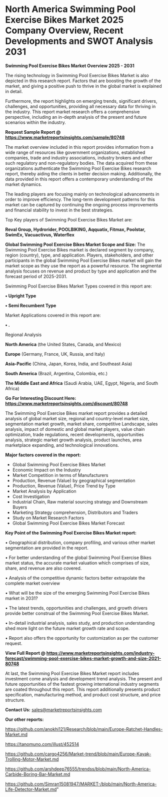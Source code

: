 # North America Swimming Pool Exercise Bikes Market 2025 Company Overview, Recent Developments and SWOT Analysis 2031

<Strong> Swimming Pool Exercise Bikes Market Overview 2025 - 2031</strong>

The rising technology in Swimming Pool Exercise Bikes Market is also depicted in this research report. Factors that are boosting the growth of the market, and giving a positive push to thrive in the global market is explained in detail.

Furthermore, the report highlights on emerging trends, significant drivers, challenges, and opportunities, providing all necessary data for thriving in the industry. This report market research offers a comprehensive perspective, including an in-depth analysis of the present and future scenarios within the industry.

<strong>Request Sample Report @ <a href=https://www.marketreportsinsights.com/sample/80748>https://www.marketreportsinsights.com/sample/80748</a></strong>

The market overview included in this report provides information from a wide range of resources like government organizations, established companies, trade and industry associations, industry brokers and other such regulatory and non-regulatory bodies. The data acquired from these organizations authenticate the Swimming Pool Exercise Bikes research report, thereby aiding the clients in better decision making. Additionally, the data provided in this report offers a contemporary understanding of the market dynamics.

The leading players are focusing mainly on technological advancements in order to improve efficiency. The long-term development patterns for this market can be captured by continuing the ongoing process improvements and financial stability to invest in the best strategies.

Top Key players of Swimming Pool Exercise Bikes Market are:

<strong>Reval Group, Hydrorider, POOLBIKING, Aqquatix, Fitmax, Poolstar, SwimEx, Vacuactivus, Waterflex</strong>

<strong><b>Global Swimming Pool Exercise Bikes Market Scope and Size:</b></strong>
The Swimming Pool Exercise Bikes market is declared segment by company, region (country), type, and application. Players, stakeholders, and other participants in the global Swimming Pool Exercise Bikes market will gain the market scope as they use the report as a powerful resource. The segmental analysis focuses on revenue and product by type and application and the forecast period of 2025-2031.

Swimming Pool Exercise Bikes Market Types covered in this report are:

<strong>• Upright Type

• Semi Recumbent Type</strong>

Market Applications covered in this report are:

<strong>• .</strong> 

Regional Analysis

<strong>North America</strong> (the United States, Canada, and Mexico)

<strong>Europe</strong> (Germany, France, UK, Russia, and Italy)

<strong>Asia-Pacific</strong> (China, Japan, Korea, India, and Southeast Asia)

<strong>South America</strong> (Brazil, Argentina, Colombia, etc.)

<strong>The Middle East and Africa</strong> (Saudi Arabia, UAE, Egypt, Nigeria, and South Africa)

<strong>Go For Interesting Discount Here: <a href=https://www.marketreportsinsights.com/discount/80748>https://www.marketreportsinsights.com/discount/80748</a></strong>

The Swimming Pool Exercise Bikes market report provides a detailed analysis of global market size, regional and country-level market size, segmentation market growth, market share, competitive Landscape, sales analysis, impact of domestic and global market players, value chain optimization, trade regulations, recent developments, opportunities analysis, strategic market growth analysis, product launches, area marketplace expanding, and technological innovations.

<strong><b>Major factors covered in the report:</b></strong>
<ul>
  <li>Global Swimming Pool Exercise Bikes Market </li>
  <li>Economic Impact on the Industry</li>
  <li>Market Competition in terms of Manufacturers</li>
  <li>Production, Revenue (Value) by geographical segmentation</li>
  <li>Production, Revenue (Value), Price Trend by Type</li>
  <li>Market Analysis by Application</li>
  <li>Cost Investigation</li>
  <li>Industrial Chain, Raw material sourcing strategy and Downstream Buyers</li>
  <li>Marketing Strategy comprehension, Distributors and Traders</li>
  <li>Study on Market Research Factors</li>
  <li>Global Swimming Pool Exercise Bikes Market Forecast</li>
</ul>

<strong><b>Key Point of the Swimming Pool Exercise Bikes Market report:</b></strong>

• Geographical distribution, company profiling, and various other market segmentation are provided in the report.

• For better understanding of the global Swimming Pool Exercise Bikes market status, the accurate market valuation which comprises of size, share, and revenue are also covered.

• Analysis of the competitive dynamic factors better extrapolate the complete market overview

• What will be the size of the emerging Swimming Pool Exercise Bikes market in 2031?

• The latest trends, opportunities and challenges, and growth drivers provide better construal of the Swimming Pool Exercise Bikes Market.

• In-detail industrial analysis, sales study, and production understanding shed more light on the future market growth rate and scope.

• Report also offers the opportunity for customization as per the customer request.

<strong><b>View Full Report @ <a href=https://www.marketreportsinsights.com/industry-forecast/swimming-pool-exercise-bikes-market-growth-and-size-2021-80748>https://www.marketreportsinsights.com/industry-forecast/swimming-pool-exercise-bikes-market-growth-and-size-2021-80748</a></b></strong>


At last, the Swimming Pool Exercise Bikes Market report includes investment come analysis and development trend analysis. The present and future opportunities of the fastest growing international industry segments are coated throughout this report. This report additionally presents product specification, manufacturing method, and product cost structure, and price structure.

<strong>Contact Us:</strong>
sales@marketreportsinsights.com

<strong>Our other reports:</strong>

<a href=https://github.com/anokhi121/Research/blob/main/Europe-Ratchet-Handles-Market.md>https://github.com/anokhi121/Research/blob/main/Europe-Ratchet-Handles-Market.md</a>

<a href=https://tanomuno.com/illust/452514>https://tanomuno.com/illust/452514</a>

<a href=https://github.com/cargo4256/Market-trend/blob/main/Europe-Kayak-Trolling-Motor-Market.md>https://github.com/cargo4256/Market-trend/blob/main/Europe-Kayak-Trolling-Motor-Market.md</a>

<a href=https://github.com/arshdeep76555/trendss/blob/main/North-America-Carbide-Boring-Bar-Market.md>https://github.com/arshdeep76555/trendss/blob/main/North-America-Carbide-Boring-Bar-Market.md</a>

<a href=https://github.com/Simran15081947/MARKET-/blob/main/North-America-Life-Detector-Market.md>https://github.com/Simran15081947/MARKET-/blob/main/North-America-Life-Detector-Market.md</a>"

